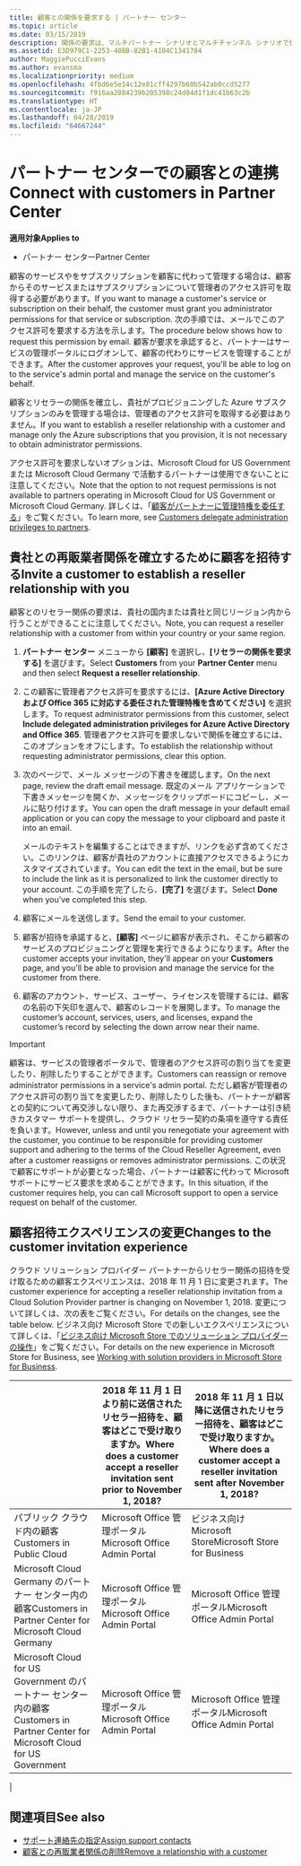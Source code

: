 ```yaml
---
title: 顧客との関係を要求する | パートナー センター
ms.topic: article
ms.date: 03/15/2019
description: 関係の要求は、マルチパートナー シナリオとマルチチャンネル シナリオで使用されます。 また、顧客が委任された管理者特権を削除していて、プロビジョニングまたはサポートを提供するためにそれらを復元する必要がある場合にも便利です。
ms.assetid: E3D979C1-2253-408B-82B1-4104C1341704
author: MaggiePucciEvans
ms.author: evansma
ms.localizationpriority: medium
ms.openlocfilehash: 4fbd6e5e14c12e81cff4297b60b542ab0ccd5277
ms.sourcegitcommit: f916aa2884239b205398c24d04d1f1dc41b63c2b
ms.translationtype: HT
ms.contentlocale: ja-JP
ms.lasthandoff: 04/28/2019
ms.locfileid: "64667244"
---
```

# <a name="connect-with-customers-in-partner-center"></a><span data-ttu-id="9ce16-104">パートナー センターでの顧客との連携</span><span class="sxs-lookup"><span data-stu-id="9ce16-104">Connect with customers in Partner Center</span></span>

<span data-ttu-id="9ce16-105">**適用対象**</span><span class="sxs-lookup"><span data-stu-id="9ce16-105">**Applies to**</span></span>

-  <span data-ttu-id="9ce16-106">パートナー センター</span><span class="sxs-lookup"><span data-stu-id="9ce16-106">Partner Center</span></span>

<span data-ttu-id="9ce16-107">顧客のサービスやをサブスクリプションを顧客に代わって管理する場合は、顧客からそのサービスまたはサブスクリプションについて管理者のアクセス許可を取得する必要があります。</span><span class="sxs-lookup"><span data-stu-id="9ce16-107">If you want to manage a customer's service or subscription on their behalf, the customer must grant you administrator permissions for that service or subscription.</span></span> <span data-ttu-id="9ce16-108">次の手順では、メールでこのアクセス許可を要求する方法を示します。</span><span class="sxs-lookup"><span data-stu-id="9ce16-108">The procedure below shows how to request this permission by email.</span></span> <span data-ttu-id="9ce16-109">顧客が要求を承認すると、パートナーはサービスの管理ポータルにログオンして、顧客の代わりにサービスを管理することができます。</span><span class="sxs-lookup"><span data-stu-id="9ce16-109">After the customer approves your request, you'll be able to log on to the service's admin portal and manage the service on the customer's behalf.</span></span>

<span data-ttu-id="9ce16-110">顧客とリセラーの関係を確立し、貴社がプロビジョニングした Azure サブスクリプションのみを管理する場合は、管理者のアクセス許可を取得する必要はありません。</span><span class="sxs-lookup"><span data-stu-id="9ce16-110">If you want to establish a reseller relationship with a customer and manage only the Azure subscriptions that you provision, it is not necessary to obtain administrator permissions.</span></span>

<span data-ttu-id="9ce16-111">アクセス許可を要求しないオプションは、Microsoft Cloud for US Government または Microsoft Cloud Germany で活動するパートナーは使用できないことに注意してください。</span><span class="sxs-lookup"><span data-stu-id="9ce16-111">Note that the option to not request permissions is not available to partners operating in Microsoft Cloud for US Government or Microsoft Cloud Germany.</span></span> <span data-ttu-id="9ce16-112">詳しくは、「[顧客がパートナーに管理特権を委任する](https://docs.microsoft.com/en-us/partner-center/customers_revoke_admin_privileges)」をご覧ください。</span><span class="sxs-lookup"><span data-stu-id="9ce16-112">To learn more, see [Customers delegate administration privileges to partners](https://docs.microsoft.com/en-us/partner-center/customers_revoke_admin_privileges).</span></span>


## <a name="invite-a-customer-to-establish-a-reseller-relationship-with-you"></a><span data-ttu-id="9ce16-113">貴社との再販業者関係を確立するために顧客を招待する</span><span class="sxs-lookup"><span data-stu-id="9ce16-113">Invite a customer to establish a reseller relationship with you</span></span>

<span data-ttu-id="9ce16-114">顧客とのリセラー関係の要求は、貴社の国内または貴社と同じリージョン内から行うことができることに注意してください。</span><span class="sxs-lookup"><span data-stu-id="9ce16-114">Note, you can request a reseller relationship with a customer from within your country or your same region.</span></span>

1.  <span data-ttu-id="9ce16-115">**パートナー センター** メニューから **[顧客]** を選択し、**[リセラーの関係を要求する]** を選びます。</span><span class="sxs-lookup"><span data-stu-id="9ce16-115">Select **Customers** from your **Partner Center** menu and then select **Request a reseller relationship**.</span></span>

2.  <span data-ttu-id="9ce16-116">この顧客に管理者アクセス許可を要求するには、**[Azure Active Directory および Office 365 に対応する委任された管理特権を含めてください]** を選択します。</span><span class="sxs-lookup"><span data-stu-id="9ce16-116">To request administrator permissions from this customer, select **Include delegated administration privileges for Azure Active Directory and Office 365**.</span></span> <span data-ttu-id="9ce16-117">管理者アクセス許可を要求しないで関係を確立するには、このオプションをオフにします。</span><span class="sxs-lookup"><span data-stu-id="9ce16-117">To establish the relationship without requesting administrator permissions, clear this option.</span></span> 

3.  <span data-ttu-id="9ce16-118">次のページで、メール メッセージの下書きを確認します。</span><span class="sxs-lookup"><span data-stu-id="9ce16-118">On the next page, review the draft email message.</span></span> <span data-ttu-id="9ce16-119">既定のメール アプリケーションで下書きメッセージを開くか、メッセージをクリップボードにコピーし、メールに貼り付けます。</span><span class="sxs-lookup"><span data-stu-id="9ce16-119">You can open the draft message in your default email application or you can copy the message to your clipboard and paste it into an email.</span></span> 

    <span data-ttu-id="9ce16-120">メールのテキストを編集することはできますが、リンクを必ず含めてください。このリンクは、顧客が貴社のアカウントに直接アクセスできるようにカスタマイズされています。</span><span class="sxs-lookup"><span data-stu-id="9ce16-120">You can edit the text in the email, but be sure to include the link as it is personalized to link the customer directly to your account.</span></span> <span data-ttu-id="9ce16-121">この手順を完了したら、**[完了]** を選びます。</span><span class="sxs-lookup"><span data-stu-id="9ce16-121">Select **Done** when you’ve completed this step.</span></span>

3.  <span data-ttu-id="9ce16-122">顧客にメールを送信します。</span><span class="sxs-lookup"><span data-stu-id="9ce16-122">Send the email to your customer.</span></span>

5.  <span data-ttu-id="9ce16-123">顧客が招待を承諾すると、**[顧客]** ページに顧客が表示され、そこから顧客のサービスのプロビジョニングと管理を実行できるようになります。</span><span class="sxs-lookup"><span data-stu-id="9ce16-123">After the customer accepts your invitation, they'll appear on your **Customers** page, and you'll be able to provision and manage the service for the customer from there.</span></span>

 
6.  <span data-ttu-id="9ce16-124">顧客のアカウント、サービス、ユーザー、ライセンスを管理するには、顧客の名前の下矢印を選んで、顧客のレコードを展開します。</span><span class="sxs-lookup"><span data-stu-id="9ce16-124">To manage the customer’s account, services, users, and licenses, expand the customer’s record by selecting the down arrow near their name.</span></span>


> [!IMPORTANT]  
> <span data-ttu-id="9ce16-125">顧客は、サービスの管理者ポータルで、管理者のアクセス許可の割り当てを変更したり、削除したりすることができます。</span><span class="sxs-lookup"><span data-stu-id="9ce16-125">Customers can reassign or remove administrator permissions in a service's admin portal.</span></span> <span data-ttu-id="9ce16-126">ただし顧客が管理者のアクセス許可の割り当てを変更したり、削除したりした後も、パートナーが顧客との契約について再交渉しない限り、また再交渉するまで、パートナーは引き続きカスタマー サポートを提供し、クラウド リセラー契約の条項を遵守する責任を負います。</span><span class="sxs-lookup"><span data-stu-id="9ce16-126">However, unless and until you renegotiate your agreement with the customer, you continue to be responsible for providing customer support and adhering to the terms of the Cloud Reseller Agreement, even after a customer reassigns or removes administrator permissions.</span></span> <span data-ttu-id="9ce16-127">この状況で顧客にサポートが必要となった場合、パートナーは顧客に代わって Microsoft サポートにサービス要求を求めることができます。</span><span class="sxs-lookup"><span data-stu-id="9ce16-127">In this situation, if the customer requires help, you can call Microsoft support to open a service request on behalf of the customer.</span></span>

## <a name="changes-to-the-customer-invitation-experience"></a><span data-ttu-id="9ce16-128">顧客招待エクスペリエンスの変更</span><span class="sxs-lookup"><span data-stu-id="9ce16-128">Changes to the customer invitation experience</span></span>

<span data-ttu-id="9ce16-129">クラウド ソリューション プロバイダー パートナーからリセラー関係の招待を受け取るための顧客エクスペリエンスは、2018 年 11 月 1 日に変更されます。</span><span class="sxs-lookup"><span data-stu-id="9ce16-129">The customer experience for accepting a reseller relationship invitation from a Cloud Solution Provider partner is changing on November 1, 2018.</span></span> <span data-ttu-id="9ce16-130">変更について詳しくは、次の表をご覧ください。</span><span class="sxs-lookup"><span data-stu-id="9ce16-130">For details on the changes, see the table below.</span></span> <span data-ttu-id="9ce16-131">ビジネス向け Microsoft Store での新しいエクスペリエンスについて詳しくは、「[ビジネス向け Microsoft Store でのソリューション プロバイダーの操作](https://docs.microsoft.com/en-us/microsoft-store/work-with-partner-microsoft-store-business)」をご覧ください。</span><span class="sxs-lookup"><span data-stu-id="9ce16-131">For details on the new experience in Microsoft Store for Business, see [Working with solution providers in Microsoft Store for Business](https://docs.microsoft.com/en-us/microsoft-store/work-with-partner-microsoft-store-business).</span></span>

|  | <span data-ttu-id="9ce16-132">2018 年 11 月 1 日より前に送信されたリセラー招待を、顧客はどこで受け取りますか。</span><span class="sxs-lookup"><span data-stu-id="9ce16-132">Where does a customer accept a reseller invitation sent prior to November 1, 2018?</span></span> | <span data-ttu-id="9ce16-133">2018 年 11 月 1 日以降に送信されたリセラー招待を、顧客はどこで受け取りますか。</span><span class="sxs-lookup"><span data-stu-id="9ce16-133">Where does a customer accept a reseller invitation sent after November 1, 2018?</span></span> |
|---------|---------|---------
| <span data-ttu-id="9ce16-134">パブリック クラウド内の顧客</span><span class="sxs-lookup"><span data-stu-id="9ce16-134">Customers in Public Cloud</span></span> | <span data-ttu-id="9ce16-135">Microsoft Office 管理ポータル</span><span class="sxs-lookup"><span data-stu-id="9ce16-135">Microsoft Office Admin Portal</span></span> | <span data-ttu-id="9ce16-136">ビジネス向け Microsoft Store</span><span class="sxs-lookup"><span data-stu-id="9ce16-136">Microsoft Store for Business</span></span> |
| <span data-ttu-id="9ce16-137">Microsoft Cloud Germany のパートナー センター内の顧客</span><span class="sxs-lookup"><span data-stu-id="9ce16-137">Customers in Partner Center for Microsoft Cloud Germany</span></span> | <span data-ttu-id="9ce16-138">Microsoft Office 管理ポータル</span><span class="sxs-lookup"><span data-stu-id="9ce16-138">Microsoft Office Admin Portal</span></span> | <span data-ttu-id="9ce16-139">Microsoft Office 管理ポータル</span><span class="sxs-lookup"><span data-stu-id="9ce16-139">Microsoft Office Admin Portal</span></span> |
| <span data-ttu-id="9ce16-140">Microsoft Cloud for US Government のパートナー センター内の顧客</span><span class="sxs-lookup"><span data-stu-id="9ce16-140">Customers in Partner Center for Microsoft Cloud for US Government</span></span> | <span data-ttu-id="9ce16-141">Microsoft Office 管理ポータル</span><span class="sxs-lookup"><span data-stu-id="9ce16-141">Microsoft Office Admin Portal</span></span> | <span data-ttu-id="9ce16-142">Microsoft Office 管理ポータル</span><span class="sxs-lookup"><span data-stu-id="9ce16-142">Microsoft Office Admin Portal</span></span> |
|

## <a name="see-also"></a><span data-ttu-id="9ce16-143">関連項目</span><span class="sxs-lookup"><span data-stu-id="9ce16-143">See also</span></span>

- [<span data-ttu-id="9ce16-144">サポート連絡先の指定</span><span class="sxs-lookup"><span data-stu-id="9ce16-144">Assign support contacts</span></span>](assign-support-contacts.md)
- [<span data-ttu-id="9ce16-145">顧客との再販業者関係の削除</span><span class="sxs-lookup"><span data-stu-id="9ce16-145">Remove a relationship with a customer</span></span>](remove-a-relationship.md)